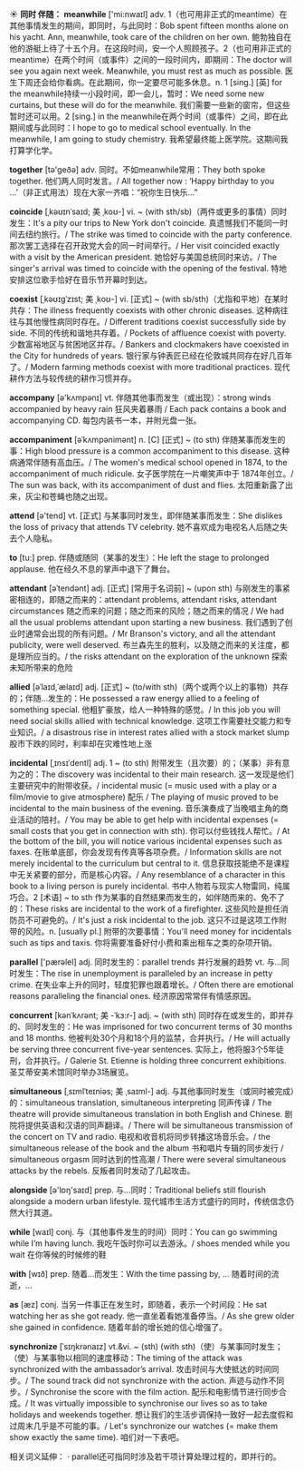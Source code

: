 ☀ <span class="category">**同时 伴随：**</span>
<span class="vocabulary">**meanwhile**</span> ['mi:nwaɪl] 
<span class="definition">adv. 1（也可用非正式的meantime）在其他事情发生的期间，即同时，与此同时：</span>Bob spent fifteen months alone on his yacht. Ann, meanwhile, took care of the children on her own. 鲍勃独自在他的游艇上待了十五个月。在这段时间，安一个人照顾孩子。<span class="definition">2（也可用非正式的meantime）在两个时间（或事件）之间的一段时间内，即期间：</span>The doctor will see you again next week. Meanwhile, you must rest as much as possible. 医生下周还会给你看病。在此期间，你一定要尽可能多休息。<span class="definition">n. 1 [sing.] [英] for the meanwhile持续一小段时间，即一会儿，暂时：</span>We need some new curtains, but these will do for the meanwhile. 我们需要一些新的窗帘，但这些暂时还可以用。<span class="definition">2 [sing.] in the meanwhile在两个时间（或事件）之间，即在此期间或与此同时：</span>I hope to go to medical school eventually. In the meanwhile, I am going to study chemistry. 我希望最终能上医学院。这期间我打算学化学。

<span class="vocabulary">**together**</span> [tə'ɡeðə] 
<span class="definition">adv. 同时。不如meanwhile常用：</span>They both spoke together. 他们两人同时发言。/ All together now : ‘Happy birthday to you …’（非正式用法）现在大家一齐唱：“祝你生日快乐…”
           
<span class="vocabulary">**coincide**</span> [ˌkəʊɪnˈsaɪd; 美 ˌkoʊ-]
<span class="definition">vi. ~ (with sth/sb)（两件或更多的事情）同时发生：</span>It's a pity our trips to New York don't coincide. 真遗憾我们不能同一时间去纽约旅行。/ The strike was timed to coincide with the party conference. 那次罢工选择在召开政党大会的同一时间举行。/ Her visit coincided exactly with a visit by the American president. 她恰好与美国总统同时来访。/ The singer's arrival was timed to coincide with the opening of the festival. 特地安排这位歌手恰好在音乐节开幕时到达。
           
<span class="vocabulary">**coexist**</span> [ˌkəʊɪgˈzɪst; 美 ˌkoʊ-]
<span class="definition">vi. [正式] ~ (with sb/sth)（尤指和平地）在某时共存：</span>The illness frequently coexists with other chronic diseases. 这种病往往与其他慢性病同时存在。/ Different traditions coexist successfully side by side. 不同的传统和谐地共存着。/ Pockets of affluence coexist with poverty. 少数富裕地区与贫困地区并存。/ Bankers and clockmakers have coexisted in the City for hundreds of years. 银行家与钟表匠已经在伦敦城共同存在好几百年了。/ Modern farming methods coexist with more traditional practices. 现代耕作方法与较传统的耕作习惯并存。

<span class="vocabulary">**accompany**</span> [ə'kʌmpənɪ] 
<span class="definition">vt. 伴随其他事而发生（或出现）：</span>strong winds accompanied by heavy rain 狂风夹着暴雨 / Each pack contains a book and accompanying CD. 每包内装书一本，并附光盘一张。
           
<span class="vocabulary">**accompaniment**</span> [əˈkʌmpənimənt]
<span class="definition">n. [C] [正式] ~ (to sth) 伴随某事而发生的事：</span>High blood pressure is a common accompaniment to this disease. 这种病通常伴随有高血压。/ The women's medical school opened in 1874, to the accompaniment of much ridicule. 女子医学院在一片嘲笑声中于 1874年创立。/ The sun was back, with its accompaniment of dust and flies. 太阳重新露了出来，灰尘和苍蝇也随之出现。
 
<span class="vocabulary">**attend**</span> [ə'tend] 
<span class="definition">vt. [正式] 与某事同时发生，即伴随某事而发生：</span>She dislikes the loss of privacy that attends TV celebrity. 她不喜欢成为电视名人后随之失去个人隐私。
          
<span class="vocabulary">**to**</span> [tu:] 
<span class="definition">prep. 伴随或随同（某事的发生）：</span>He left the stage to prolonged applause. 他在经久不息的掌声中退下了舞台。

<span class="vocabulary">**attendant**</span> [əˈtendənt]
<span class="definition">adj. [正式] [常用于名词前] ~ (upon sth) 与刚发生的事紧密相连的，即随之而来的：</span>attendant problems, attendant risks, attendant circumstances 随之而来的问题；随之而来的风险；随之而来的情况 / We had all the usual problems attendant upon starting a new business. 我们遇到了创业时通常会出现的所有问题。/ Mr Branson's victory, and all the attendant publicity, were well deserved. 布兰森先生的胜利，以及随之而来的关注度，都是理所应当的。/ the risks attendant on the exploration of the unknown 探索未知所带来的危险
           
<span class="vocabulary">**allied**</span> [əˈlaɪd,ˈælaɪd]
<span class="definition">adj. [正式] ~ (to/with sth)（两个或两个以上的事物）共存的；伴随…发生的：</span>He possessed a raw energy allied to a feeling of something special. 他粗犷豪放，给人一种特殊的感觉。/ In this job you will need social skills allied with technical knowledge. 这项工作需要社交能力和专业知识。/ a disastrous rise in interest rates allied with a stock market slump 股市下跌的同时，利率却在灾难性地上涨
           
<span class="vocabulary">**incidental**</span> [ˌɪnsɪˈdentl]
<span class="definition">adj. 1 ~ (to sth) 附带发生（且次要）的；（某事）非有意为之的：</span>The discovery was incidental to their main research. 这一发现是他们主要研究中的附带收获。/ incidental music (= music used with a play or a film/movie to give atmosphere) 配乐 / The playing of music proved to be incidental to the main business of the evening. 音乐演奏成了当晚唱主角的商业活动的陪衬。/ You may be able to get help with incidental expenses (= small costs that you get in connection with sth). 你可以付些钱找人帮忙。/ At the bottom of the bill, you will notice various incidental expenses such as faxes. 在账单底部，你会发现有传真等各项杂费。/ Information skills are not merely incidental to the curriculum but central to it. 信息获取技能绝不是课程中无关紧要的部分，而是核心内容。/ Any resemblance of a character in this book to a living person is purely incidental. 书中人物若与现实人物雷同，纯属巧合。<span class="definition">2 [术语] ~ to sth 作为某事的自然结果而发生的，如伴随而来的、免不了的：</span>These risks are incidental to the work of a firefighter. 这些风险是担任消防员不可避免的。/ It's just a risk incidental to the job. 这只不过是这项工作附带的风险。<span class="definition">n. [usually pl.] 附带的次要事情：</span>You'll need money for incidentals such as tips and taxis. 你将需要准备好付小费和乘出租车之类的杂项开销。

<span class="vocabulary">**parallel**</span> ['pærəlel] 
<span class="definition">adj. 同时发生的：</span>parallel trends 并行发展的趋势 <span class="definition">vt. 与…同时发生：</span>The rise in unemployment is paralleled by an increase in petty crime. 在失业率上升的同时，轻度犯罪也跟着增长。/ Often there are emotional reasons paralleling the financial ones. 经济原因常常伴有情感原因。
           
<span class="vocabulary">**concurrent**</span> [kənˈkʌrənt; 美 -ˈkɜ:r-]
<span class="definition">adj. ~ (with sth) 同时存在或发生的，即并存的、同时发生的：</span>He was imprisoned for two concurrent terms of 30 months and 18 months. 他被判处30个月和18个月的监禁，合并执行。/ He will actually be serving three concurrent five-year sentences. 实际上，他将服3个5年徒刑，合并执行。/ Galerie St. Etienne is holding three concurrent exhibitions. 圣艾蒂安美术馆同时举办3场展览。
           
<span class="vocabulary">**simultaneous**</span> [ˌsɪmlˈteɪniəs; 美 ˌsaɪml-]
<span class="definition">adj. 与其他事同时发生（或同时被完成）的：</span>simultaneous translation, simultaneous interpreting 同声传译 / The theatre will provide simultaneous translation in both English and Chinese. 剧院将提供英语和汉语的同声翻译。/ There will be simultaneous transmission of the concert on TV and radio. 电视和收音机将同步转播这场音乐会。/ the simultaneous release of the book and the album 书和唱片专辑的同步发行 / simultaneous orgasm 同时达到的性高潮 / There were several simultaneous attacks by the rebels. 反叛者同时发动了几起攻击。

<span class="vocabulary">**alongside**</span> [ə'lɒŋ'saɪd] 
<span class="definition">prep. 与…同时：</span>Traditional beliefs still flourish alongside a modern urban lifestyle. 现代城市生活方式盛行的同时，传统信念仍然大行其道。

<span class="vocabulary">**while**</span> [waɪl] 
<span class="definition">conj. 与（其他事件发生的时间）同时：</span>You can go swimming while I’m having lunch. 我吃午饭时你可以去游泳。/ shoes mended while you wait 在你等候的时候修的鞋

<span class="vocabulary">**with**</span> [wɪð] 
<span class="definition">prep. 随着…而发生：</span>With the time passing by, ... 随着时间的流逝，…

<span class="vocabulary">**as**</span> [æz] 
<span class="definition">conj. 当另一件事正在发生时，即随着，表示一个时间段：</span>He sat watching her as she got ready. 他一直坐着看她准备停当。/ As she grew older she gained in confidence. 随着年龄的增长她的信心增强了。
           
<span class="vocabulary">**synchronize**</span> [ˈsɪŋkrənaɪz]
<span class="definition">vt.&vi. ~ (sth) (with sth)（使）与某事同时发生；（使）与某事物以相同的速度移动：</span>The timing of the attack was synchronized with the ambassador’s arrival. 攻击时间与大使抵达的时间同步。/ The sound track did not synchronize with the action. 声迹与动作不同步。/ Synchronise the score with the film action. 配乐和电影情节进行同步合成。/ It was virtually impossible to synchronise our lives so as to take holidays and weekends together. 想让我们的生活步调保持一致好一起去度假和过周末几乎是不可能的事。/ Let's synchronize our watches (= make them show exactly the same time). 咱们对一下表吧。

相关词义延伸：
· parallel还可指同时涉及若干项计算处理过程的，即并行的。


